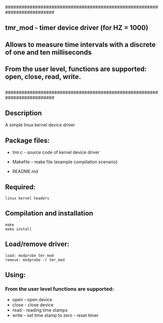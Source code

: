 ##########################################################################
##
##         tmr_mod - timer device driver (for HZ = 1000)
##
## Allows to measure time intervals with a discrete of one and ten milliseconds
## From the user level, functions are supported: open, close, read, write.
##
##########################################################################

## Description

A simple linux kernel device driver

## Package files:

* tmr.c		- source code of kernel device driver

* Makefile	- make file (example compilation scenario)

* README.md

## Required:
```
linux kernel headers
```

## Compilation and installation
```
make
make install
```

## Load/remove driver:
```
load: modprobe tmr_mod
remove: modprobe -r tmr_mod
```

## Using:

### From the user level functions are supported:
* open - open device
* close - close device
* read - reading time stamps
* write - set time stamp to zero - reset timer


